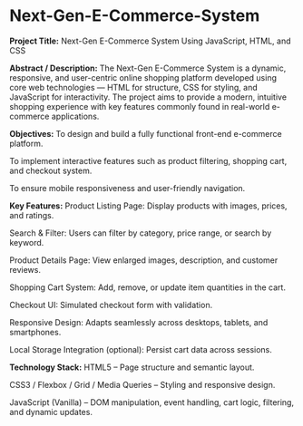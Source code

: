 # Next-Gen-E-Commerce-System
**Project Title:**
Next-Gen E-Commerce System Using JavaScript, HTML, and CSS

**Abstract / Description:**
The Next-Gen E-Commerce System is a dynamic, responsive, and user-centric online shopping platform developed using core web technologies — HTML for structure, CSS for styling, and JavaScript for interactivity. The project aims to provide a modern, intuitive shopping experience with key features commonly found in real-world e-commerce applications.

**Objectives:**
To design and build a fully functional front-end e-commerce platform.

To implement interactive features such as product filtering, shopping cart, and checkout system.

To ensure mobile responsiveness and user-friendly navigation.

**Key Features:**
Product Listing Page: Display products with images, prices, and ratings.

Search & Filter: Users can filter by category, price range, or search by keyword.

Product Details Page: View enlarged images, description, and customer reviews.

Shopping Cart System: Add, remove, or update item quantities in the cart.

Checkout UI: Simulated checkout form with validation.

Responsive Design: Adapts seamlessly across desktops, tablets, and smartphones.

Local Storage Integration (optional): Persist cart data across sessions.

**Technology Stack:**
HTML5 – Page structure and semantic layout.

CSS3 / Flexbox / Grid / Media Queries – Styling and responsive design.

JavaScript (Vanilla) – DOM manipulation, event handling, cart logic, filtering, and dynamic updates.
